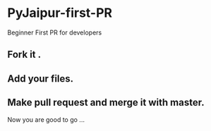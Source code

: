 # PyJaipur-first-PR

Beginner First PR for developers

## Fork it . 
## Add your files.
## Make pull request and merge it with master.

Now you are good to go ...
